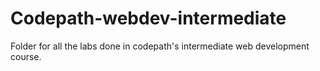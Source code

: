 # Codepath-webdev-intermediate
Folder for all the labs done in codepath's intermediate web development course.
